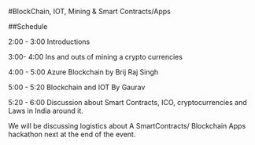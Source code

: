 #BlockChain, IOT, Mining & Smart Contracts/Apps <br>


##Schedule

2:00 - 3:00 Introductions

3:00- 4:00 Ins and outs of mining a crypto currencies 

4:00 - 5:00 Azure Blockchain by Brij Raj Singh

5:00 - 5:20 Blockchain and IOT By Gaurav

5:20 - 6:00 Discussion about Smart Contracts, ICO, cryptocurrencies and Laws in India around it.

We will be discussing logistics about A SmartContracts/ Blockchain Apps hackathon next at the end of the event.
